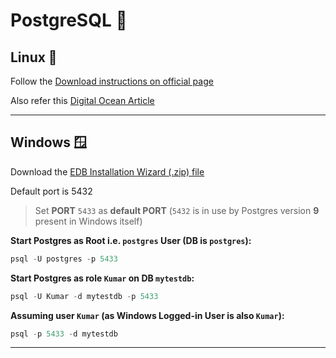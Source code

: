 # PostgreSQL 🐘

## Linux 🐧

Follow the [Download instructions on official page](https://www.postgresql.org/download/linux/ubuntu/)

Also refer this [Digital Ocean Article](https://www.digitalocean.com/community/tutorials/how-to-install-and-use-postgresql-on-ubuntu-20-04)

---

## Windows 🪟

Download the [EDB Installation Wizard (.zip) file](https://www.enterprisedb.com/downloads/postgres-postgresql-downloads)

Default port is 5432
>Set **PORT** `5433` as **default PORT** (`5432` is in use by Postgres version **9** present in Windows itself)

**Start Postgres as Root i.e. `postgres` User (DB is `postgres`):**

```PowerShell
psql -U postgres -p 5433
```

**Start Postgres as role `Kumar` on DB `mytestdb`:**

```PowerShell
psql -U Kumar -d mytestdb -p 5433
```

**Assuming user `Kumar` (as Windows Logged-in User is also `Kumar`):**

```PowerShell
psql -p 5433 -d mytestdb
```

---
